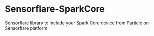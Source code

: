 # Sensorflare-SparkCore
Sensorflare library to include your Spark Core device from Particle on Sensorflare platform
